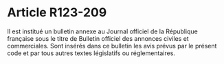 # Article R123-209

Il est institué un bulletin annexe au Journal officiel de la République française sous le titre de Bulletin officiel des annonces civiles et commerciales.   Sont insérés dans ce bulletin les avis prévus par le présent code et par tous autres textes législatifs ou réglementaires.